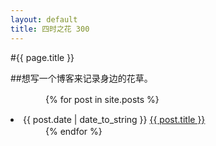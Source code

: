 ```yaml
---
layout: default
title: 四时之花 300
---
```

#{{ page.title }}

##想写一个博客来记录身边的花草。

　　　　{% for post in site.posts %}
　　　　<li>{{ post.date | date_to_string }} <a href="{{ site.baseurl }}{{ post.url }}">{{ post.title }}</a></li>
　　　　{% endfor %}
